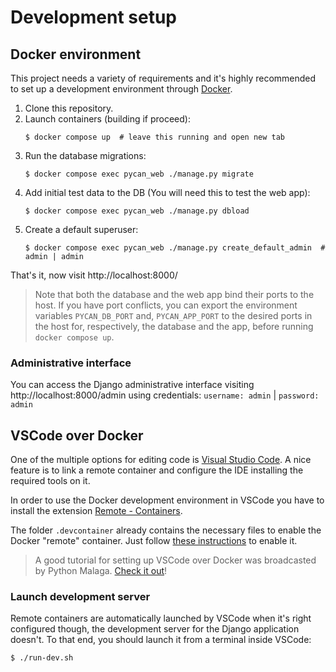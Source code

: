 # Development setup

## Docker environment

This project needs a variety of requirements and it's highly recommended to set up a development environment through [Docker](https://www.docker.com/).

1. Clone this repository.
2. Launch containers (building if proceed):
   ```console
   $ docker compose up  # leave this running and open new tab
   ```
3. Run the database migrations:
   ```console
   $ docker compose exec pycan_web ./manage.py migrate
   ```
4. Add initial test data to the DB (You will need this to test the web app):
   ```console
   $ docker compose exec pycan_web ./manage.py dbload
   ```
5. Create a default superuser:
   ```console
   $ docker compose exec pycan_web ./manage.py create_default_admin  # admin | admin
   ```

That's it, now visit http://localhost:8000/

> Note that both the database and the web app bind their ports to the host. If you have port conflicts, you can export the environment variables `PYCAN_DB_PORT` and, `PYCAN_APP_PORT` to the desired ports in the host for, respectively, the database and the app, before running `docker compose up`.

### Administrative interface

You can access the Django administrative interface visiting http://localhost:8000/admin using credentials: `username: admin` | `password: admin`

## VSCode over Docker

One of the multiple options for editing code is [Visual Studio Code](https://code.visualstudio.com/). A nice feature is to link a remote container and configure the IDE installing the required tools on it.

In order to use the Docker development environment in VSCode you have to install the extension [Remote - Containers](https://marketplace.visualstudio.com/items?itemName=ms-vscode-remote.remote-containers).

The folder `.devcontainer` already contains the necessary files to enable the Docker "remote" container. Just follow [these instructions](https://code.visualstudio.com/docs/remote/containers) to enable it.

> A good tutorial for setting up VSCode over Docker was broadcasted by Python Malaga. [Check it out](https://www.youtube.com/watch?v=mxpq0ntJ8T8)!

### Launch development server

Remote containers are automatically launched by VSCode when it's right configured though, the development server for the Django application doesn't. To that end, you should launch it from a terminal inside VSCode:

```console
$ ./run-dev.sh
```

